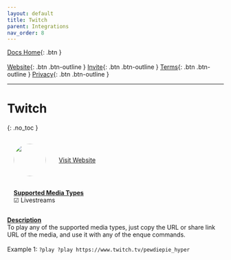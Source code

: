 ```yaml
---
layout: default
title: Twitch
parent: Integrations
nav_order: 8
---
```


<span class="fs-5">[Docs Home](https://docs.pulseproject.io){: .btn }</span><br><br>
<span class="fs-4">[Website](https://pulseproject.io){: .btn .btn-outline }</span>
<span class="fs-4">[Invite](https://pulseproject.io/invite){: .btn .btn-outline }</span>
<span class="fs-4">[Terms](https://pulseproject.io/terms){: .btn .btn-outline }</span>
<span class="fs-4">[Privacy](https://pulseproject.io/privacy){: .btn .btn-outline }</span>

---

# Twitch
{: .no_toc }

<div style="display: inline-flex;align-items: center;justify-content: center;">
  <div style="margin: 15px;">
    <img class="sourceimage" src="https://cdn3.iconfinder.com/data/icons/popular-services-brands-vol-2/512/twitch-256.png" alt="" style="width:75px;height:75px;border: none;border-radius: 75px;margin: auto;">
  </div>
  <div style="margin: 15px;">
    <a target="_blank" href="https://www.twitch.tv">Visit Website</a>
  </div>
</div>
<br>
<div style="display: inline-flex;">
  <div style="margin: 15px;">
    <u><b>Supported Media Types</b></u>
    <br>☑ Livestreams
  </div>
</div>

<u><b>Description</b></u>
<br>To play any of the supported media types, just copy the URL or share link URL of the media, and use it with any of the enque commands.
<br>
<br>Example 1: `?play ?play https://www.twitch.tv/pewdiepie_hyper`
